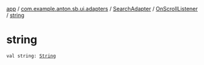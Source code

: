 [app](../../../index.md) / [com.example.anton.sb.ui.adapters](../../index.md) / [SearchAdapter](../index.md) / [OnScrollListener](index.md) / [string](./string.md)

# string

`val string: `[`String`](https://kotlinlang.org/api/latest/jvm/stdlib/kotlin/-string/index.html)